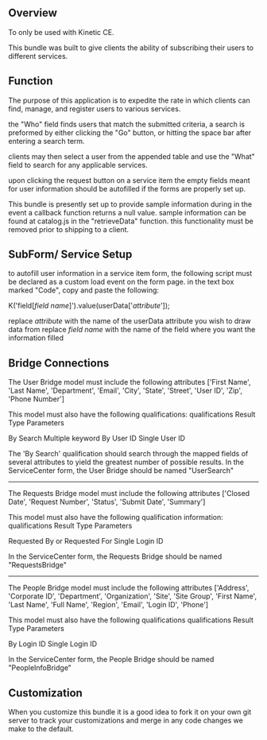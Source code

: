 ## Overview

To only be used with Kinetic CE.

This bundle was built to give clients the ability of subscribing their users to different services.

## Function

The purpose of this application is to expedite the rate in which clients can find, manage, and register users to various services.

the "Who" field finds users that match the submitted criteria, a search is preformed by either clicking the "Go" button, or hitting the space bar after entering a search term.

clients may then select a user from the appended table and use the "What" field to search for any applicable services.

upon clicking the request button on a service item the empty fields meant for user information should be autofilled if the forms are properly set up.

This bundle is presently set up to provide sample information during in the event a callback function returns a null value. sample information can be found at catalog.js in the "retrieveData" function. this functionality must be removed prior to shipping to a client.

## SubForm/ Service Setup

to autofill user information in a service item form, the following script must be declared as a custom load event on the form page.
in the text box marked "Code", copy and paste the following:

K('field[*field name*]').value(userData['*attribute*']);

replace *attribute* with the name of the userData attribute you wish to draw data from
replace *field name* with the name of the field where you want the information filled

## Bridge Connections

The User Bridge model must include the following attributes ['First Name', 'Last Name', 'Department', 'Email', 'City', 'State', 'Street', 'User ID', 'Zip', 'Phone Number']

This model must also have the following qualifications:
qualifications        Result Type	       Parameters

  By Search             Multiple           keyword
  By User ID            Single             User ID

The 'By Search' qualification should search through the mapped fields of several attributes to yield the greatest number of possible results.
In the ServiceCenter form, the User Bridge should be named "UserSearch"

----------------------

The Requests Bridge model must include the following attributes ['Closed Date', 'Request Number', 'Status', 'Submit Date', 'Summary']

This model must also have the following qualification information:
qualifications                    Result Type	           Parameters

Requested By or Requested For       Single                 Login ID

In the ServiceCenter form, the Requests Bridge should be named "RequestsBridge"

----------------------

The People Bridge model must include the following attributes ['Address', 'Corporate ID', 'Department',  'Organization', 'Site', 'Site Group', 'First Name', 'Last Name', 'Full Name', 'Region', 'Email', 'Login ID', 'Phone']

This model must also have the following qualifications
qualifications     Result Type	     Parameters

By Login ID          Single           Login ID

In the ServiceCenter form, the People Bridge should be named "PeopleInfoBridge"

## Customization
When you customize this bundle it is a good idea to fork it on your own git server to track your customizations and merge in any code changes we make to the default.
